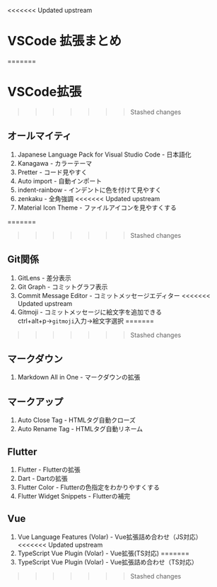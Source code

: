 <<<<<<< Updated upstream
# VSCode 拡張まとめ
=======
# VSCode拡張
>>>>>>> Stashed changes

## オールマイティ
1. Japanese Language Pack for Visual Studio Code - 日本語化
2. Kanagawa - カラーテーマ
3. Pretter - コード見やすく
4. Auto import - 自動インポート
5. indent-rainbow - インデントに色を付けて見やすく
6. zenkaku - 全角強調
<<<<<<< Updated upstream
7. Material Icon Theme - ファイルアイコンを見やすくする
  
=======
   
>>>>>>> Stashed changes
## Git関係
1. GitLens - 差分表示
2. Git Graph - コミットグラフ表示
3. Commit Message Editor - コミットメッセージエディター
<<<<<<< Updated upstream
4. Gitmoji - コミットメッセージに絵文字を追加できる  
ctrl+alt+p→`gitmoji`入力→絵文字選択
=======
>>>>>>> Stashed changes
   
## マークダウン
1. Markdown All in One - マークダウンの拡張
   
## マークアップ
1. Auto Close Tag - HTMLタグ自動クローズ
2. Auto Rename Tag - HTMLタグ自動リネーム

## Flutter
1. Flutter - Flutterの拡張
2. Dart - Dartの拡張
3. Flutter Color - Flutterの色指定をわかりやすくする
4. Flutter Widget Snippets - Flutterの補完

## Vue
1. Vue Language Features (Volar) - Vue拡張詰め合わせ（JS対応）
<<<<<<< Updated upstream
2. TypeScript Vue Plugin (Volar) - Vue拡張(TS対応)
=======
2. TypeScript Vue Plugin (Volar) - Vue拡張詰め合わせ（TS対応）
>>>>>>> Stashed changes

